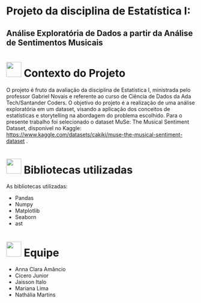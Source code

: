 # Projeto da disciplina de Estatística I:

## Análise Exploratória de Dados a partir da Análise de Sentimentos Musicais

<h1> <img height="40" width="40" src= "https://github.com/Texugo-928/EDA_Projeto_Sentimento_Musical/assets/89808695/4323c9e7-9e5c-42b1-9759-7cce0e28322b" />  Contexto do Projeto </h1>

O projeto é fruto da avaliação da disciplina de Estatística I, ministrada pelo professor Gabriel Novais e referente ao curso de Ciência de Dados da Ada Tech/Santander Coders.
O objetivo do projeto é a realização de uma análise exploratória em um dataset, visando a aplicação dos conceitos de estatísticas e storytelling na abordagem do problema escolhido.
Para o presente trabalho foi selecionado o dataset MuSe: The Musical Sentiment Dataset, disponível no Kaggle: https://www.kaggle.com/datasets/cakiki/muse-the-musical-sentiment-dataset .

<h1> <img height="40" width="40" src= "https://github.com/Texugo-928/EDA_Projeto_Sentimento_Musical/assets/89808695/5cf3f7c3-f213-4bad-8ea2-003c9f2ac2d9" />  Bibliotecas utilizadas </h1>

As bibliotecas utilizadas:

- Pandas
- Numpy
- Matplotlib
- Seaborn
- ast


<h1> <img height="40" width="40" src= "https://github.com/Texugo-928/EDA_Projeto_Sentimento_Musical/assets/89808695/cf928269-db2f-45cf-a5e2-14463fa1408f" />  Equipe </h1>

- Anna Clara Amâncio
- Cicero Junior
- Jaisson Italo
- Mariana Lima
- Nathália Martins

